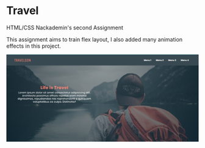 # Travel
HTML/CSS Nackademin's second Assignment

This assignment aims to train flex layout, I also added many animation effects in this project.

<img src="images/CSS-FLEX-travel.jpg">